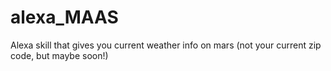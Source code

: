 # alexa_MAAS
Alexa skill that gives you current weather info on mars (not your current zip code, but maybe soon!)
